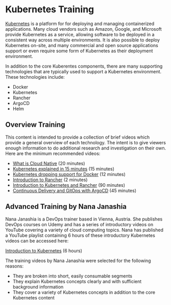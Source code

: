# Kubernetes Training

[Kubernetes](https://kubernetes.io/) is a platform for for deploying and managing containerized
applications.  Many cloud vendors such as Amazon, Google, and Microsoft provide Kubernetes as a
service, allowing software to be deployed in a consistent way across multiple environments.  It
is also possible to deploy Kubernetes on-site, and many commercial and open source applications
support or even require some form of Kubernetes as their deployment environment.

In addition to the core Kuberentes components, there are many supporting technologies that are
typically used to support a Kubernetes environment.   These technologies include:

* Docker
* Kubernetes
* Rancher
* ArgoCD
* Helm

## Overview Training

This content is intended to provide a collection of brief videos which provide a general overview
of each technology.  The intent is to give viewers enough information to do additional research
and investigation on their own.  Here are the minimum recommended videos:

* [What is Cloud Native](https://www.youtube.com/watch?v=TKYAI19OE-c) (20 minutes)
* [Kubernetes explained in 15 minutes](https://www.youtube.com/watch?v=VnvRFRk_51k) (15 minutes)
* [Kubernetes dropping support for Docker](https://www.youtube.com/watch?v=7KUdmFyefSA) (12 minutes)
* [Introduction to Rancher](https://www.youtube.com/watch?v=erYqvBVUYB0) (2 minutes)
* [Introduction to Kubernetes and Rancher](https://www.youtube.com/watch?v=5h1TCrh_hZ0) (90 minutes)
* [Continuous Delivery and GitOps with ArgoCD](https://www.youtube.com/watch?v=xAN8eTWHRU0) (45 minutes)

## Advanced Training by Nana Janashia

Nana Janashia is a DevOps trainer based in Vienna, Austria.  She publishes DevOps courses on Udemy
and has a series of introductory videos on YouTube covering a variety of cloud computing topics.
Nana has published a YouTube playlist containing 6 hours of these introductory Kubernetes videos
can be accessed here:

[Introduction to Kubernetes](https://www.youtube.com/watch?v=VnvRFRk_51k&list=PLy7NrYWoggjziYQIDorlXjTvvwweTYoNC) (6 hours)

The training videos by Nana Janashia were selected for the following reasons:
* They are broken into short, easily consumable segments
* They explain Kubernetes concepts clearly and with sufficient background information
* They cover a variety of Kubernetes concepts in addition to the core Kubernetes content 
